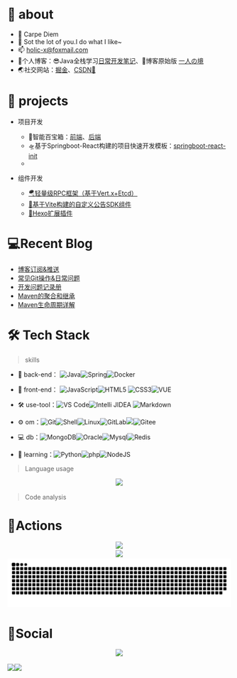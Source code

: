 # 🚀 about

- 🤔 Carpe Diem
- 💬 Sot the lot of you.I do what I like~
- 📫 holic-x@foxmail.com
- 🚀个人博客：😎Java全栈学习[日常开发笔记](https://noob.holic-x.com/)、🥚博客原始版 [一人の境](https://blog.holic-x.com/)
- 🌏社交网站：[掘金](https://juejin.cn/user/2559318802054568)、[CSDN💬](https://blog.csdn.net/weixin_40376256)

# 🎫 projects
- 项目开发
  - 🛞智能百宝箱：[前端](https://github.com/holic-x/itc-platform-frontend)、[后端](https://github.com/holic-x/itc-platform)
  - 🛸基于Springboot-React构建的项目快速开发模板：[springboot-react-init](https://github.com/holic-x/springboot-react-init)
  - 

- 组件开发
  - [🪂轻量级RPC框架（基于Vert.x+Etcd）](https://github.com/holic-x/noob-rpc)
  - [🎑基于Vite构建的自定义公告SDK组件](https://github.com/holic-x/itc-notification-sdk)
  - [🎑Hexo扩展插件](https://github.com/holic-x/hexo-butterfly-tags-extend)
    
# 💻Recent Blog

<!-- BLOG-POST-LIST:START -->
- [博客订阅&amp;推送](https://noob.holic-x.com/md/0.%E7%A2%8E%E7%89%87%E5%8C%96/30-%E7%BD%91%E7%AB%99%E8%BF%90%E7%BB%B4/3003-%E5%8D%9A%E5%AE%A2%E8%AE%A2%E9%98%85_%E6%8E%A8%E9%80%81.html)
- [常见Git操作&amp;日常问题](https://noob.holic-x.com/md/0.%E7%A2%8E%E7%89%87%E5%8C%96/80-BUG%E9%9B%86%E6%95%A3%E5%9C%B0/%E5%B8%B8%E8%A7%81Git%E6%93%8D%E4%BD%9C_%E6%97%A5%E5%B8%B8%E9%97%AE%E9%A2%98.html)
- [开发问题记录册](https://noob.holic-x.com/md/0.%E7%A2%8E%E7%89%87%E5%8C%96/80-BUG%E9%9B%86%E6%95%A3%E5%9C%B0/%E5%BC%80%E5%8F%91%E9%97%AE%E9%A2%98%E8%AE%B0%E5%BD%95%E5%86%8C.html)
- [Maven的聚合和继承](https://noob.holic-x.com/md/4.PM/maven/3.Maven%E7%9A%84%E8%81%9A%E5%90%88%E5%92%8C%E7%BB%A7%E6%89%BF.html)
- [Maven生命周期详解](https://noob.holic-x.com/md/4.PM/maven/2.Maven%E7%94%9F%E5%91%BD%E5%91%A8%E6%9C%9F%E8%AF%A6%E8%A7%A3.html)
<!-- BLOG-POST-LIST:END -->


# 🛠 Tech Stack

> skills

- 🔭 back-end： ![Java](https://img.shields.io/badge/-Java-gray?style=flat-circle&logo=java)![Spring](https://img.shields.io/badge/-Spring-green?style=flat-circle&logo=spring)![Docker](https://img.shields.io/badge/-Docker-blue?style=flat-circle&logo=Docker)

- 👯 front-end： ![JavaScript](https://img.shields.io/badge/-JavaScript-yellow?style=flat-circle&logo=javascript)![HTML5](https://img.shields.io/badge/-HTML5-yellow?style=flat-circle&logo=html5) ![CSS3](https://img.shields.io/badge/-CSS3-yellow?style=flat-circle&logo=css3)![VUE](https://img.shields.io/badge/-VUE-blue?style=flat-circle&logo=VUE)

- :hammer_and_wrench: use-tool：![VS Code](https://img.shields.io/badge/-VSCode-blue?style=flat-circle&logo=VSCode)![Intelli JIDEA](https://img.shields.io/badge/-IntelliJIDEA-black?style=flat-circle&logo=IntelliJIDEA) ![Markdown](https://img.shields.io/badge/-Markdown-black?style=flat-circle&logo=markdown)

- ⚙️ om：![Git](https://img.shields.io/badge/-Git-yellow?style=flat-circle&logo=git)![Shell](https://img.shields.io/badge/-Shell-red?style=flat-circle&logo=shell)![Linux](https://img.shields.io/badge/-Linux-gray?style=flat-circle&logo=Linux)![GitLab](https://img.shields.io/badge/-GitLab-orange?style=flat-circle&logo=GitLab)![](https://img.shields.io/badge/-GitHub-black?style=flat-circle&logo=GitHub)![Gitee](https://img.shields.io/badge/-Gitee-red?style=flat-circle&logo=Gitee)

- 💻 db：![MongoDB](https://img.shields.io/badge/-MongoDB-blue?style=flat-circle&logo=MongoDB)![Oracle](https://img.shields.io/badge/-Oracle-red?style=flat-circle&logo=Oracle)![Mysql](https://img.shields.io/badge/-Mysql-white?style=flat-circle&logo=mysql)![Redis](https://img.shields.io/badge/-Redis-green?style=flat-circle&logo=Redis)

- 🌱 learning：![Python](https://img.shields.io/badge/-Python-yellow?style=flat-circle&logo=Python)![php](https://img.shields.io/badge/-php-green?style=flat-circle&logo=php)![NodeJS](https://img.shields.io/badge/-NodeJS-green?style=flat-circle&logo=Nodejs)

  

> Language usage

<div align="center">
    <img height="200px" src="https://github-readme-stats-api-holic-x.vercel.app/api/top-langs/?username=holic-x&theme=gruvbox_light&layout=compact"/>
</div>


> Code analysis

<!-- START_SECTION:waka -->
<!-- END_SECTION:waka -->




# 🔭Actions

<div align="center">
    <img height="200px" src="https://github-readme-streak-stats.herokuapp.com/?user=holic-x"/>
</div>
<div align="center">
	<img src="https://cdn.jsdelivr.net/gh/holic-x/holic-x/assets/github-contribution-grid-snake.svg" />
</div>
<picture>
  <source media="(prefers-color-scheme: dark)" srcset="https://raw.githubusercontent.com/holic-x/holic-x/output/github-contribution-grid-snake-dark.svg">
  <source media="(prefers-color-scheme: light)" srcset="https://raw.githubusercontent.com/holic-x/holic-x/output/github-contribution-grid-snake.svg">
  <img alt="github contribution grid snake animation" src="https://raw.githubusercontent.com/adorabled4/adorabled4/output/github-contribution-grid-snake.svg">
</picture>




# 🌱Social

<div align="center">
    <img height="150px" src="https://github-profile-trophy.vercel.app/?username=holic-x&&title=MultiLanguage,Repositories,Commits&column=3&margin-w=30&margin-h=15"/>
</div>

![](https://stats.justsong.cn/api/github?username=holic-x)![](https://stats.justsong.cn/api/zhihu?username=holic-x)